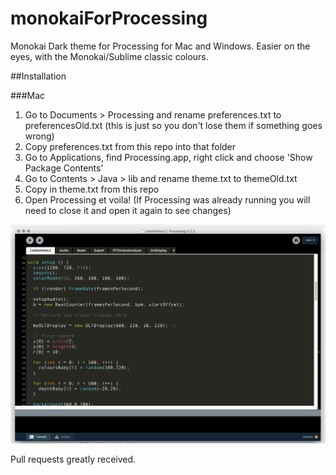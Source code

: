 # monokaiForProcessing
Monokai Dark theme for Processing for Mac and Windows. Easier on the eyes, with the Monokai/Sublime classic colours.

##Installation

###Mac

1. Go to Documents > Processing and rename preferences.txt to preferencesOld.txt (this is just so you don't lose them if something goes wrong)
2. Copy preferences.txt from this repo into that folder
3. Go to Applications, find Processing.app, right click and choose 'Show Package Contents'
4. Go to Contents > Java > lib and rename theme.txt to themeOld.txt
5. Copy in theme.txt from this repo
6. Open Processing et voila! (If Processing was already running you will need to close it and open it again to see changes)

![alt text](https://github.com/georgehenryrowe/monokaiForProcessing/blob/master/monokai_screenshot.png "Monokai for Processing Screenshot")

Pull requests greatly received.
